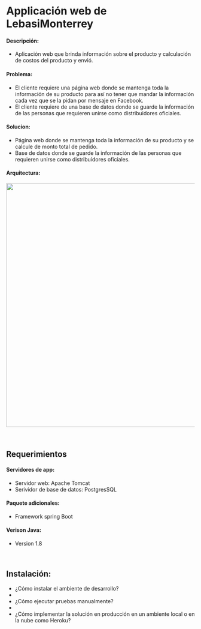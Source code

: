 # Applicación web de LebasiMonterrey

#### Descripción: 
- Aplicación web que brinda información sobre el producto y calculación de costos del producto y envió.

#### Problema: 
- El cliente requiere una página web donde se mantenga toda la información de su producto para así no tener que mandar la información cada vez que se la pidan por mensaje en Facebook.
-	El cliente requiere de una base de datos donde se guarde la información de las personas que requieren unirse como distribuidores oficiales.

#### Solucion:
- Página web donde se mantenga toda la información de su producto y se calcule de monto total de pedido.
- Base de datos donde se guarde la información de las personas que requieren unirse como distribuidores oficiales.

#### Arquitectura:
<img src="https://user-images.githubusercontent.com/43546733/144799027-7467fb49-f192-4727-96e9-569b8ba106df.png" width="650">
 
&nbsp;
## Requerimientos

#### Servidores de app:
- Servidor web: Apache Tomcat
- Serividor de base de datos: PostgresSQL

#### Paquete adicionales:
- Framework spring Boot

#### Verison Java:
- Version 1.8

&nbsp;
## Instalación:
- ¿Cómo instalar el ambiente de desarrollo?
- 
- ¿Cómo ejecutar pruebas manualmente?
-
- ¿Cómo implementar la solución en producción en un ambiente local o en la nube como Heroku?
